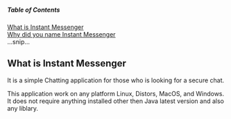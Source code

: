 ##### Table of Contents  
[What is Instant Messenger](#what-is-instant-messenger)  
[Why did you name Instant Messenger](#emphasis)  
...snip...    
<a name="What is Instant Messenger"/>
## What is Instant Messenger
It is a simple Chatting application for those who is looking for a secure chat. 

This application work on any platform Linux, Distors, MacOS, and Windows. It does not require anything installed other then Java latest version and also any liblary. 

